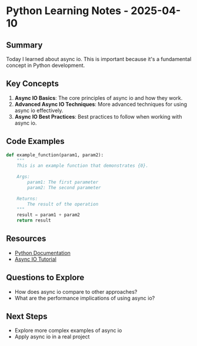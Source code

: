 # Python Learning Notes - 2025-04-10

## Summary

Today I learned about async io. This is important because it's a fundamental concept in Python development.

## Key Concepts

1. **Async IO Basics**: The core principles of async io and how they work.
2. **Advanced Async IO Techniques**: More advanced techniques for using async io effectively.
3. **Async IO Best Practices**: Best practices to follow when working with async io.

## Code Examples

```python
def example_function(param1, param2):
    """
    This is an example function that demonstrates {0}.
    
    Args:
        param1: The first parameter
        param2: The second parameter
        
    Returns:
        The result of the operation
    """
    result = param1 + param2
    return result
```

## Resources

- [Python Documentation](https://example.com/python-docs)
- [Async IO Tutorial](https://example.com/python/async-io)

## Questions to Explore

- How does async io compare to other approaches?
- What are the performance implications of using async io?

## Next Steps

- Explore more complex examples of async io
- Apply async io in a real project
